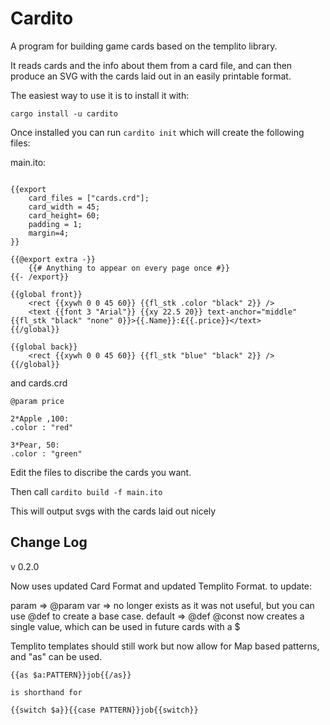 Cardito
=======

A program for building game cards based on the templito library.

It reads cards and the info about them from a card file, and can then produce an SVG with the cards laid out in an easily printable format.

The easiest way to use it is to install it with:

```cargo install -u cardito```

Once installed you can run ```cardito init``` which will create the following files:

main.ito:
```text

{{export 
    card_files = ["cards.crd"];
    card_width = 45;
    card_height= 60;
    padding = 1;
    margin=4;
}}

{{@export extra -}}
    {{# Anything to appear on every page once #}}
{{- /export}}

{{global front}}
    <rect {{xywh 0 0 45 60}} {{fl_stk .color "black" 2}} />
    <text {{font 3 "Arial"}} {{xy 22.5 20}} text-anchor="middle" {{fl_stk "black" "none" 0}}>{{.Name}}:£{{.price}}</text>
{{/global}}

{{global back}}
    <rect {{xywh 0 0 45 60}} {{fl_stk "blue" "black" 2}} />
{{/global}}

```

and cards.crd

```
@param price

2*Apple ,100:
.color : "red"

3*Pear, 50:
.color : "green"
```

Edit the files to discribe the cards you want.

Then call ```cardito build -f main.ito```

This will output svgs with the cards laid out nicely


## Change Log

v 0.2.0 

Now uses updated Card Format and updated Templito Format.
to update:

param => @param
var => no longer exists as it was not useful, but you can use @def to create a base case.
default => @def
@const now creates a single value, which can be used in future cards with a $


Templito templates should still work but now allow for Map based patterns, and "as" can be used.

```
{{as $a:PATTERN}}job{{/as}}

is shorthand for 

{{switch $a}}{{case PATTERN}}job{{switch}}

```



